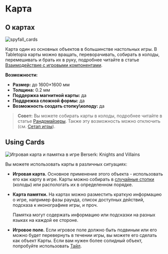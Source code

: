# Карта

## О картах

![spyfall_cards](http://help.tabletopia.com/wp-content/uploads/2015/06/spyfall_card.png)

Карта один из основных объектов в большинстве настольных игры. В Tabletopia карты можно вращать, переворачивать, собирать в колоды, перемешивать и брать их в руку, подробнее читайте в статье [Взаимодействие с игровыми компонентами](../../playground/actions-with-game-objects.md).

**Возможности:**

* **Размер:** до 1600&#215;1600 мм
* **Толщина:** 0.2 мм
* **Поддержка магнитной карты:** да
* **Поддрежка сложной формы:** да
* **Возможность создать стопку\колоду:** да

> **Совет:** Вы можете собирать карты в колоды, подробнее читайте в статье [Рандомайзеры](../enhance/randomizers.md). Также эту возможность можно отключить (см. [Сетап игры](../games/game-setups.md)).

## Using Cards

![Игровая карта и памятка в игре Berserk: Knights and Villains](http://help.tabletopia.com/wp-content/uploads/2015/06/berserk_cards-320x413.png)

Вы можете использовать карты в различных ситуациях:

* **Игровая карта.** Основное применение этого объекта - использовать его как карту в игре. Карты можно собирать в [случайные стопки](../enhance/randomizers.md) (колоды) или распологать их в определенном порядке.

* **Карта памятки.** На картах можно разместить краткую информацию о игре, например фазы раунда, список доступных действий, подсказа к иконографике игры, и проч.

    Памятка могут содержать информацию или подсказки на разных языках на каждой ее стороне.

* **Игровое поле.** Если игровое поле должно быть подвиным или его можно будет перевернуть в течении игры, вы можете его сделать как объект Карты. Если вам нужен более солидный объект, попробуйте использовать [Тайл](http://help.tabletopia.com/knowledge-base/tile/).